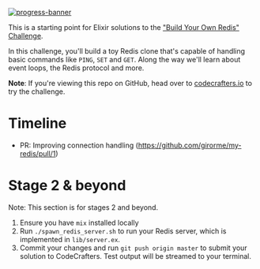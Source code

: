 [![progress-banner](https://backend.codecrafters.io/progress/redis/5efe6568-3f30-4c15-850f-76e437b4f1e1)](https://app.codecrafters.io/users/codecrafters-bot?r=2qF)

This is a starting point for Elixir solutions to the
["Build Your Own Redis" Challenge](https://codecrafters.io/challenges/redis).

In this challenge, you'll build a toy Redis clone that's capable of handling
basic commands like `PING`, `SET` and `GET`. Along the way we'll learn about
event loops, the Redis protocol and more.

**Note**: If you're viewing this repo on GitHub, head over to
[codecrafters.io](https://codecrafters.io) to try the challenge.

# Timeline

- PR: Improving connection handling (https://github.com/girorme/my-redis/pull/1)

# Stage 2 & beyond

Note: This section is for stages 2 and beyond.

1. Ensure you have `mix` installed locally
1. Run `./spawn_redis_server.sh` to run your Redis server, which is implemented
   in `lib/server.ex`.
1. Commit your changes and run `git push origin master` to submit your solution
   to CodeCrafters. Test output will be streamed to your terminal.
